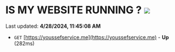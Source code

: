 # IS MY WEBSITE RUNNING ? [![](https://img.shields.io/static/v1?label=Sponsor&message=%E2%9D%A4&logo=GitHub&color=%23fe8e86)](https://github.com/sponsors/<username>)

Last updated: **4/28/2024, 11:45:08 AM**

- `GET` [https://youssefservice.me](https://youssefservice.me) - **Up** (282ms)
